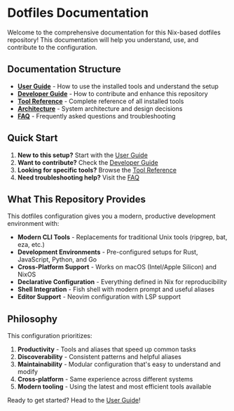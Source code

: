 # Dotfiles Documentation

Welcome to the comprehensive documentation for this Nix-based dotfiles repository! This documentation will help you understand, use, and contribute to the configuration.

## Documentation Structure

- **[User Guide](user-guide.md)** - How to use the installed tools and understand the setup
- **[Developer Guide](developer-guide.md)** - How to contribute and enhance this repository
- **[Tool Reference](tool-reference.md)** - Complete reference of all installed tools
- **[Architecture](architecture.md)** - System architecture and design decisions
- **[FAQ](faq.md)** - Frequently asked questions and troubleshooting

## Quick Start

1. **New to this setup?** Start with the [User Guide](user-guide.md)
2. **Want to contribute?** Check the [Developer Guide](developer-guide.md)
3. **Looking for specific tools?** Browse the [Tool Reference](tool-reference.md)
4. **Need troubleshooting help?** Visit the [FAQ](faq.md)

## What This Repository Provides

This dotfiles configuration gives you a modern, productive development environment with:

- **Modern CLI Tools** - Replacements for traditional Unix tools (ripgrep, bat, eza, etc.)
- **Development Environments** - Pre-configured setups for Rust, JavaScript, Python, and Go
- **Cross-Platform Support** - Works on macOS (Intel/Apple Silicon) and NixOS
- **Declarative Configuration** - Everything defined in Nix for reproducibility
- **Shell Integration** - Fish shell with modern prompt and useful aliases
- **Editor Support** - Neovim configuration with LSP support

## Philosophy

This configuration prioritizes:

1. **Productivity** - Tools and aliases that speed up common tasks
2. **Discoverability** - Consistent patterns and helpful aliases
3. **Maintainability** - Modular configuration that's easy to understand and modify
4. **Cross-platform** - Same experience across different systems
5. **Modern tooling** - Using the latest and most efficient tools available

Ready to get started? Head to the [User Guide](user-guide.md)!